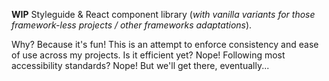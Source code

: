 **WIP** Styleguide & React component library (_with vanilla variants for those framework-less projects / other frameworks adaptations_).

Why? Because it's fun! This is an attempt to enforce consistency and ease of use across my projects. Is it efficient yet? Nope! Following most accessibility standards? Nope! But we'll get there, eventually...
